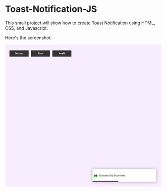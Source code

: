 # Toast-Notification-JS

This small project will show how to create Toast Notification using HTML, CSS, and Javascript.

Here's the screenshot:

<img src="Screenshot.jpg">